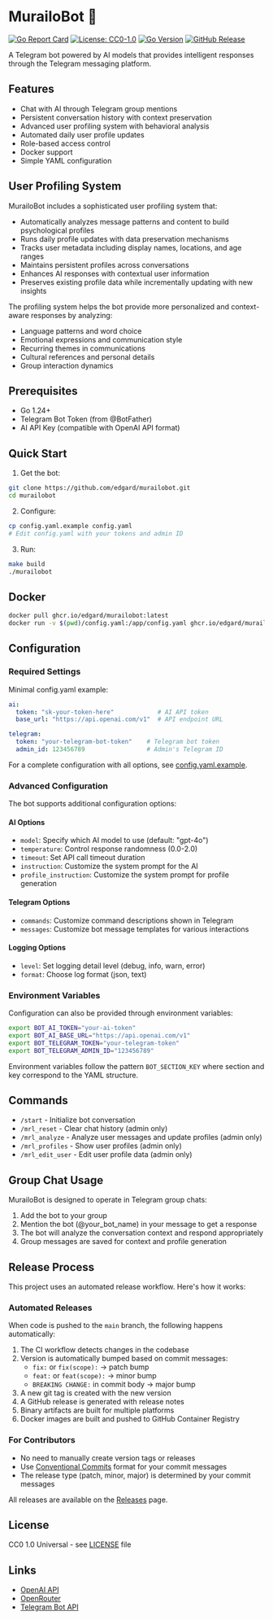 # MurailoBot 🤖

[![Go Report Card](https://goreportcard.com/badge/github.com/edgard/murailobot)](https://goreportcard.com/report/github.com/edgard/murailobot)
[![License: CC0-1.0](https://img.shields.io/badge/License-CC0--1.0-lightgrey.svg)](http://creativecommons.org/publicdomain/zero/1.0/)
[![Go Version](https://img.shields.io/badge/go-1.24-blue.svg)](https://golang.org)
[![GitHub Release](https://img.shields.io/github/v/release/edgard/murailobot)](https://github.com/edgard/murailobot/releases/latest)

A Telegram bot powered by AI models that provides intelligent responses through the Telegram messaging platform.

## Features

- Chat with AI through Telegram group mentions
- Persistent conversation history with context preservation
- Advanced user profiling system with behavioral analysis
- Automated daily user profile updates
- Role-based access control
- Docker support
- Simple YAML configuration

## User Profiling System

MurailoBot includes a sophisticated user profiling system that:

- Automatically analyzes message patterns and content to build psychological profiles
- Runs daily profile updates with data preservation mechanisms
- Tracks user metadata including display names, locations, and age ranges
- Maintains persistent profiles across conversations
- Enhances AI responses with contextual user information
- Preserves existing profile data while incrementally updating with new insights

The profiling system helps the bot provide more personalized and context-aware responses by analyzing:
- Language patterns and word choice
- Emotional expressions and communication style
- Recurring themes in communications
- Cultural references and personal details
- Group interaction dynamics

## Prerequisites

- Go 1.24+
- Telegram Bot Token (from @BotFather)
- AI API Key (compatible with OpenAI API format)

## Quick Start

1. Get the bot:
```bash
git clone https://github.com/edgard/murailobot.git
cd murailobot
```

2. Configure:
```bash
cp config.yaml.example config.yaml
# Edit config.yaml with your tokens and admin ID
```

3. Run:
```bash
make build
./murailobot
```

## Docker

```bash
docker pull ghcr.io/edgard/murailobot:latest
docker run -v $(pwd)/config.yaml:/app/config.yaml ghcr.io/edgard/murailobot:latest
```

## Configuration

### Required Settings

Minimal config.yaml example:
```yaml
ai:
  token: "sk-your-token-here"            # AI API token
  base_url: "https://api.openai.com/v1"  # API endpoint URL

telegram:
  token: "your-telegram-bot-token"    # Telegram bot token
  admin_id: 123456789                 # Admin's Telegram ID
```

For a complete configuration with all options, see [config.yaml.example](config.yaml.example).

### Advanced Configuration

The bot supports additional configuration options:

#### AI Options
- `model`: Specify which AI model to use (default: "gpt-4o")
- `temperature`: Control response randomness (0.0-2.0)
- `timeout`: Set API call timeout duration
- `instruction`: Customize the system prompt for the AI
- `profile_instruction`: Customize the system prompt for profile generation

#### Telegram Options
- `commands`: Customize command descriptions shown in Telegram
- `messages`: Customize bot message templates for various interactions

#### Logging Options
- `level`: Set logging detail level (debug, info, warn, error)
- `format`: Choose log format (json, text)

### Environment Variables

Configuration can also be provided through environment variables:

```bash
export BOT_AI_TOKEN="your-ai-token"
export BOT_AI_BASE_URL="https://api.openai.com/v1"
export BOT_TELEGRAM_TOKEN="your-telegram-token"
export BOT_TELEGRAM_ADMIN_ID="123456789"
```

Environment variables follow the pattern `BOT_SECTION_KEY` where section and key correspond to the YAML structure.

## Commands

- `/start` - Initialize bot conversation
- `/mrl_reset` - Clear chat history (admin only)
- `/mrl_analyze` - Analyze user messages and update profiles (admin only)
- `/mrl_profiles` - Show user profiles (admin only)
- `/mrl_edit_user` - Edit user profile data (admin only)

## Group Chat Usage

MurailoBot is designed to operate in Telegram group chats:

1. Add the bot to your group
2. Mention the bot (@your_bot_name) in your message to get a response
3. The bot will analyze the conversation context and respond appropriately
4. Group messages are saved for context and profile generation

## Release Process

This project uses an automated release workflow. Here's how it works:

### Automated Releases

When code is pushed to the `main` branch, the following happens automatically:

1. The CI workflow detects changes in the codebase
2. Version is automatically bumped based on commit messages:
   - `fix:` or `fix(scope):` → patch bump
   - `feat:` or `feat(scope):` → minor bump
   - `BREAKING CHANGE:` in commit body → major bump
3. A new git tag is created with the new version
4. A GitHub release is generated with release notes
5. Binary artifacts are built for multiple platforms
6. Docker images are built and pushed to GitHub Container Registry

### For Contributors

- No need to manually create version tags or releases
- Use [Conventional Commits](https://www.conventionalcommits.org/) format for your commit messages
- The release type (patch, minor, major) is determined by your commit messages

All releases are available on the [Releases](https://github.com/edgard/murailobot/releases) page.

## License

CC0 1.0 Universal - see [LICENSE](LICENSE) file

## Links

- [OpenAI API](https://platform.openai.com/)
- [OpenRouter](https://openrouter.ai/)
- [Telegram Bot API](https://core.telegram.org/bots/api)
